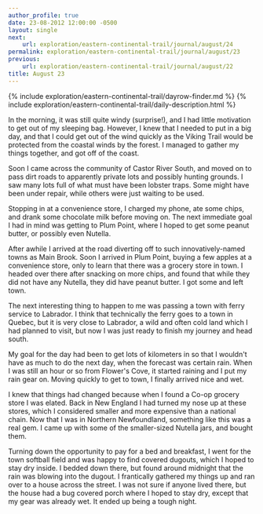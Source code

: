 ```yaml
---
author_profile: true
date: 23-08-2012 12:00:00 -0500
layout: single
next:
    url: exploration/eastern-continental-trail/journal/august/24
permalink: exploration/eastern-continental-trail/journal/august/23
previous:
    url: exploration/eastern-continental-trail/journal/august/22
title: August 23
---
```

{% include exploration/eastern-continental-trail/dayrow-finder.md %}
{% include exploration/eastern-continental-trail/daily-description.html %}

In the morning, it was still quite windy (surprise!), and I had little motivation to get out of my sleeping bag. However, I knew that I needed to put in a big day, and that I could get out of the wind quickly as the Viking Trail would be protected from the coastal winds by the forest. I managed to gather my things together, and got off of the coast.

Soon I came across the community of Castor River South, and moved on to pass dirt roads to apparently private lots and possibly hunting grounds. I saw many lots full of what must have been lobster traps. Some might have been under repair, while others were just waiting to be used.

Stopping in at a convenience store, I charged my phone, ate some chips, and drank some chocolate milk before moving on. The next immediate goal I had in mind was getting to Plum Point, where I hoped to get some peanut butter, or possibly even Nutella.

After awhile I arrived at the road diverting off to such innovatively-named towns as Main Brook. Soon I arrived in Plum Point, buying a few apples at a convenience store, only to learn that there was a grocery store in town. I headed over there after snacking on more chips, and found that while they did not have any Nutella, they did have peanut butter. I got some and left town.

The next interesting thing to happen to me was passing a town with ferry service to Labrador. I think that technically the ferry goes to a town in Quebec, but it is very close to Labrador, a wild and often cold land which I had planned to visit, but now I was just ready to finish my journey and head south.

My goal for the day had been to get lots of kilometers in so that I wouldn't have as much to do the next day, when the forecast was certain rain. When I was still an hour or so from Flower's Cove, it started raining and I put my rain gear on. Moving quickly to get to town, I finally arrived nice and wet.

I knew that things had changed because when I found a Co-op grocery store I was elated. Back in New England I had turned my nose up at these stores, which I considered smaller and more expensive than a national chain. Now that I was in Northern Newfoundland, something like this was a real gem. I came up with some of the smaller-sized Nutella jars, and bought them.

Turning down the opportunity to pay for a bed and breakfast, I went for the town softball field and was happy to find covered dugouts, which I hoped to stay dry inside. I bedded down there, but found around midnight that the rain was blowing into the dugout. I frantically gathered my things up and ran over to a house across the street. I was not sure if anyone lived there, but the house had a bug covered porch where I hoped to stay dry, except that my gear was already wet. It ended up being a tough night.